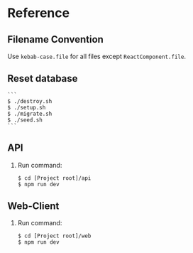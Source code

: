 # Reference 

## Filename Convention
Use `kebab-case.file` for all files except `ReactComponent.file`.

## Reset database
    ```
    $ ./destroy.sh
    $ ./setup.sh
    $ ./migrate.sh
    $ ./seed.sh
    ```

## API
1. Run command:
    ```
    $ cd [Project root]/api
    $ npm run dev
    ```

## Web-Client
1. Run command:
    ```
    $ cd [Project root]/web
    $ npm run dev
    ```